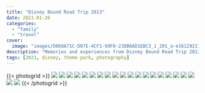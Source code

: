 ```yaml
---
title: "Disney Bound Road Trip 2013"
date: 2021-01-26
categories:
  - "family"
  - "travel"
cover:
  image: "images/D068A71C-D07E-4CF1-99F8-238B6AD1EBC3_1_201_a-e1612921774742.jpg"
description: "Memories and experiences from Disney Bound Road Trip 2013"
tags: [2021, disney, theme-park, photography]
---
```


{{< photogrid >}}
![](images/B34AD8BC-1D64-447A-85A5-612B05A4FCD7_1_201_a-1024x768.jpg)
![](images/54199552-27D3-44D1-98FE-FE169A313246-1024x576.jpg)
![](images/IMG_0906-1024x230.jpg)
![](images/19764128-E9DB-450E-8B60-1AE436868DA8-682x1024.jpg)
![](images/F55FB8AC-A818-417D-A9A7-89148E24D75C_1_201_a-1024x768.jpg)
![](images/IMG_0997-1024x805.jpg)
![](images/DSC00884-1024x576.jpg)
![](images/016BDD72-A6CC-4D72-9AD0-55760B3FEFBC-1024x576.jpg)
![](images/2B253917-F869-4DBD-B777-6DCFB5241707-1024x682.jpg)
![](images/76374E61-A623-44E8-977F-42C3EA8A702A-1024x682.jpg)
![](images/A2C6D48B-0C74-4247-A3B7-60FDAA1C9F0A-1024x1024.jpg)
![](images/F5FC40DD-15B0-4FD8-9E4E-FF631CBD9DDC-1024x682.jpg)
![](images/DSC00598-1024x682.jpg)
![](images/D068A71C-D07E-4CF1-99F8-238B6AD1EBC3_1_201_a-1024x916.jpg)
![](images/09794EBB-602C-4F92-9DED-962CB8A59DB7_1_201_a-1024x895.jpg)
![](images/E1732E3F-EF5C-4211-ADD5-3EF0A50F610D_1_201_a-1024x960.jpg)
![](images/DSC00570-791x1024.jpg)
![](images/F554363E-4B98-4A8B-84D3-06778C0BDBE3-1024x682.jpg)
![](images/17039C98-49E5-4944-82F1-DDA48BF8F1E5-1024x576.jpg)
![](images/DSC00677-576x1024.jpg)
![](images/883AD7A8-2EC3-43F6-81C4-FF9E5185D97D_1_201_a-1024x577.jpg)
{{< /photogrid >}}
